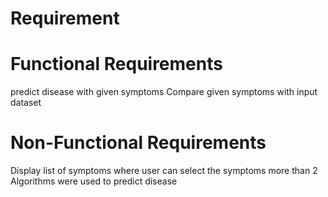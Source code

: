 # Requirement
# Functional Requirements

 predict disease with given symptoms
Compare given symptoms with input dataset

# Non-Functional Requirements
Display list of symptoms where user can select the symptoms
more than 2 Algorithms were used to predict disease
